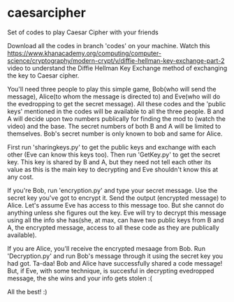 # caesarcipher
Set of codes to play Caesar Cipher with your friends

Download all the codes in branch 'codes' on your machine. Watch this https://www.khanacademy.org/computing/computer-science/cryptography/modern-crypt/v/diffie-hellman-key-exchange-part-2 video to understand the Diffie Hellman Key Exchange method of exchanging the key to Caesar cipher.

You'll need three people to play this simple game, Bob(who will send the message), Alice(to whom the message is directed to) and Eve(who will do the evedropping to get the secret message). All these codes and the 'public keys' mentioned in the codes will be available to all the three people. B and A will decide upon two numbers publically for finding the mod to (watch the video) and the base. The secret numbers of both B and A will be limited to themselves. Bob's secret number is only known to bob and same for Alice.

First run 'sharingkeys.py' to get the public keys and exchange with each other (Eve can know this keys too). Then run 'GetKey.py' to get the secret key. This key is shared by B and A, but they need not tell each other its value as this is the main key to decrypting and Eve shouldn't know this at any cost.

If you're Bob, run 'encryption.py' and type your secret message. Use the secret key you've got to encrypt it. Send the output (encrypted message) to Alice. Let's assume Eve has access to this message too. But she cannot do anything unless she figures out the key. Eve will try to decrypt this message using all the info she has(she, at max, can have two public keys from B and A, the encrypted message, access to all these code as they are publically available).

If you are Alice, you'll receive the encrypted mesaage from Bob. Run 'Decryption.py' and run Bob's message through it using the secret key you had got. Ta-daa! Bob and Alice have successfully shared a code message! But, if Eve, with some technique, is succesful in decrypting evedropped message, the she wins and your info gets stolen :(

All the best! :)
